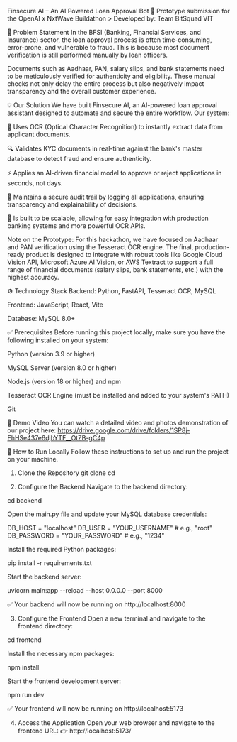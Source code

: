 Finsecure AI – An AI Powered Loan Approval Bot
🚀 Prototype submission for the OpenAI x NxtWave Buildathon > Developed by: Team BitSquad VIT

📌 Problem Statement
In the BFSI (Banking, Financial Services, and Insurance) sector, the loan approval process is often time-consuming, error-prone, and vulnerable to fraud. This is because most document verification is still performed manually by loan officers.

Documents such as Aadhaar, PAN, salary slips, and bank statements need to be meticulously verified for authenticity and eligibility. These manual checks not only delay the entire process but also negatively impact transparency and the overall customer experience.

💡 Our Solution
We have built Finsecure AI, an AI-powered loan approval assistant designed to automate and secure the entire workflow. Our system:

🤖 Uses OCR (Optical Character Recognition) to instantly extract data from applicant documents.

🔍 Validates KYC documents in real-time against the bank's master database to detect fraud and ensure authenticity.

⚡️ Applies an AI-driven financial model to approve or reject applications in seconds, not days.

📝 Maintains a secure audit trail by logging all applications, ensuring transparency and explainability of decisions.

🧩 Is built to be scalable, allowing for easy integration with production banking systems and more powerful OCR APIs.

Note on the Prototype: For this hackathon, we have focused on Aadhaar and PAN verification using the Tesseract OCR engine. The final, production-ready product is designed to integrate with robust tools like Google Cloud Vision API, Microsoft Azure AI Vision, or AWS Textract to support a full range of financial documents (salary slips, bank statements, etc.) with the highest accuracy.

⚙️ Technology Stack
Backend: Python, FastAPI, Tesseract OCR, MySQL

Frontend: JavaScript, React, Vite

Database: MySQL 8.0+

✅ Prerequisites
Before running this project locally, make sure you have the following installed on your system:

Python (version 3.9 or higher)

MySQL Server (version 8.0 or higher)

Node.js (version 18 or higher) and npm

Tesseract OCR Engine (must be installed and added to your system's PATH)

Git

🎥 Demo Video
You can watch a detailed video and photos demonstration of our project here:
https://drive.google.com/drive/folders/1SP8j-EhHSe437e6djbYTF__OtZB-gC4p

🚀 How to Run Locally
Follow these instructions to set up and run the project on your machine.

1. Clone the Repository
git clone <your-repository-url>
cd <your-repository-folder>

2. Configure the Backend
Navigate to the backend directory:

cd backend

Open the main.py file and update your MySQL database credentials:

DB_HOST = "localhost"
DB_USER = "YOUR_USERNAME" # e.g., "root"
DB_PASSWORD = "YOUR_PASSWORD" # e.g., "1234"

Install the required Python packages:

pip install -r requirements.txt

Start the backend server:

uvicorn main:app --reload --host 0.0.0.0 --port 8000

✅ Your backend will now be running on http://localhost:8000

3. Configure the Frontend
Open a new terminal and navigate to the frontend directory:

cd frontend

Install the necessary npm packages:

npm install

Start the frontend development server:

npm run dev

✅ Your frontend will now be running on http://localhost:5173

4. Access the Application
Open your web browser and navigate to the frontend URL:
👉 http://localhost:5173/

